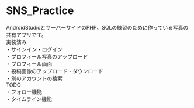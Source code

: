 # SNS_Practice
AndroidStudioとサーバーサイドのPHP、SQLの練習のために作っている写真の共有アプリです。  
実装済み  
 ・サインイン・ログイン  
 ・プロフィール写真のアップロード  
 ・プロフィール画面  
 ・投稿画像のアップロード・ダウンロード  
 ・別のアカウントの検索  
TODO  
 ・フォロー機能  
 ・タイムライン機能  
